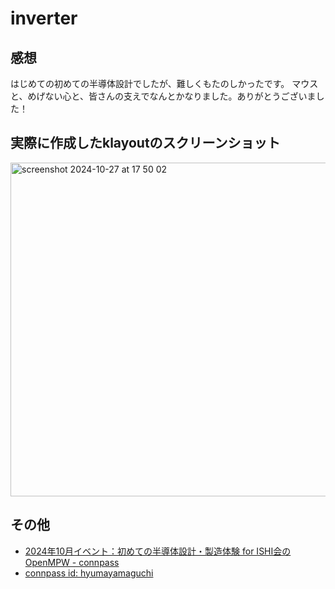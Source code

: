 # inverter

## 感想
はじめての初めての半導体設計でしたが、難しくもたのしかったです。
マウスと、めげない心と、皆さんの支えでなんとかなりました。ありがとうございました！

## 実際に作成したklayoutのスクリーンショット
<img width="534" alt="screenshot 2024-10-27 at 17 50 02" src="https://github.com/user-attachments/assets/a2cc5940-53a8-488f-ba24-bdebf72919b1">

## その他
- [2024年10月イベント：初めての半導体設計・製造体験 for ISHI会のOpenMPW - connpass](https://ishikai.connpass.com/event/332952/)
- [connpass id: hyumayamaguchi](https://connpass.com/user/hyumayamaguchi/)
